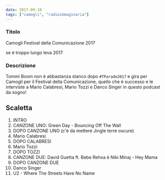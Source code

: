 ```yaml
---
date: 2017-09-10
tags: ["camogli", "radioimmaginaria"]
---
```

### Titolo
Camogli Festival della Comunicazione 2017

se è troppo lungo leva 2017

### Descrizione

Tommi Boom non è abbastanza stanco dopo `#TParade2017` e gira per Camogli per il Festival della Comunicazione, quello che è successo e le interviste a Mario Calabresi, Mario Tozzi e Danco Singer in questo podcast da sogno!

## Scaletta

1. INTRO
2. CANZONE UNO: Green Day - Bouncing Off The Wall
3. DOPO CANZONE UNO (c'è da mettere Jingle terre oscure)
4. Mario Calabresi
5. DOPO CALABRESI
6. Mario Tozzi
7. DOPO TOZZI
8. CANZONE DUE: David Guetta ft. Bebe Rehxa è Niki Minaj - Hey Mama
9. DOPO CANZONE DUE
10. Danco Singer
11. U2 - Where The Streets Have No Name
